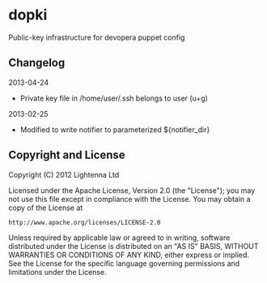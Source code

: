 dopki
=====

Public-key infrastructure for devopera puppet config

Changelog
---------

2013-04-24

  * Private key file in /home/user/.ssh belongs to user (u+g)

2013-02-25

  * Modified to write notifier to parameterized ${notifier_dir}

Copyright and License
---------------------

Copyright (C) 2012 Lightenna Ltd

Licensed under the Apache License, Version 2.0 (the "License");
you may not use this file except in compliance with the License.
You may obtain a copy of the License at

    http://www.apache.org/licenses/LICENSE-2.0

Unless required by applicable law or agreed to in writing, software
distributed under the License is distributed on an "AS IS" BASIS,
WITHOUT WARRANTIES OR CONDITIONS OF ANY KIND, either express or implied.
See the License for the specific language governing permissions and
limitations under the License.